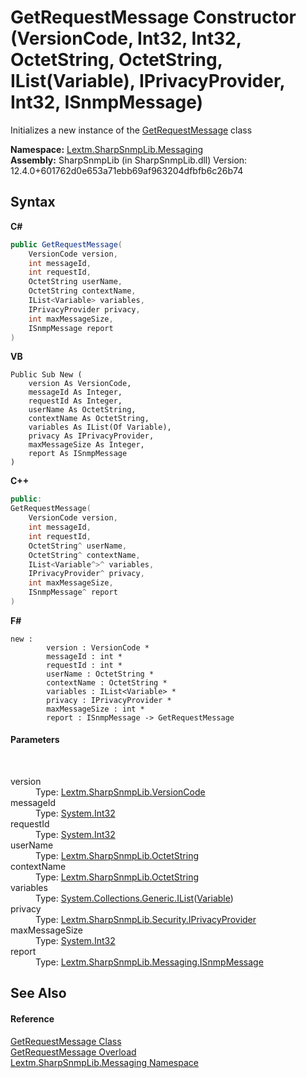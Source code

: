 # GetRequestMessage Constructor (VersionCode, Int32, Int32, OctetString, OctetString, IList(Variable), IPrivacyProvider, Int32, ISnmpMessage)
 

Initializes a new instance of the <a href="T_Lextm_SharpSnmpLib_Messaging_GetRequestMessage">GetRequestMessage</a> class

**Namespace:**&nbsp;<a href="N_Lextm_SharpSnmpLib_Messaging">Lextm.SharpSnmpLib.Messaging</a><br />**Assembly:**&nbsp;SharpSnmpLib (in SharpSnmpLib.dll) Version: 12.4.0+601762d0e653a71ebb69af963204dfbfb6c26b74

## Syntax

**C#**<br />
``` C#
public GetRequestMessage(
	VersionCode version,
	int messageId,
	int requestId,
	OctetString userName,
	OctetString contextName,
	IList<Variable> variables,
	IPrivacyProvider privacy,
	int maxMessageSize,
	ISnmpMessage report
)
```

**VB**<br />
``` VB
Public Sub New ( 
	version As VersionCode,
	messageId As Integer,
	requestId As Integer,
	userName As OctetString,
	contextName As OctetString,
	variables As IList(Of Variable),
	privacy As IPrivacyProvider,
	maxMessageSize As Integer,
	report As ISnmpMessage
)
```

**C++**<br />
``` C++
public:
GetRequestMessage(
	VersionCode version, 
	int messageId, 
	int requestId, 
	OctetString^ userName, 
	OctetString^ contextName, 
	IList<Variable^>^ variables, 
	IPrivacyProvider^ privacy, 
	int maxMessageSize, 
	ISnmpMessage^ report
)
```

**F#**<br />
``` F#
new : 
        version : VersionCode * 
        messageId : int * 
        requestId : int * 
        userName : OctetString * 
        contextName : OctetString * 
        variables : IList<Variable> * 
        privacy : IPrivacyProvider * 
        maxMessageSize : int * 
        report : ISnmpMessage -> GetRequestMessage
```


#### Parameters
&nbsp;<dl><dt>version</dt><dd>Type: <a href="T_Lextm_SharpSnmpLib_VersionCode">Lextm.SharpSnmpLib.VersionCode</a><br /></dd><dt>messageId</dt><dd>Type: <a href="https://docs.microsoft.com/dotnet/api/system.int32" target="_blank" rel="noopener noreferrer">System.Int32</a><br /></dd><dt>requestId</dt><dd>Type: <a href="https://docs.microsoft.com/dotnet/api/system.int32" target="_blank" rel="noopener noreferrer">System.Int32</a><br /></dd><dt>userName</dt><dd>Type: <a href="T_Lextm_SharpSnmpLib_OctetString">Lextm.SharpSnmpLib.OctetString</a><br /></dd><dt>contextName</dt><dd>Type: <a href="T_Lextm_SharpSnmpLib_OctetString">Lextm.SharpSnmpLib.OctetString</a><br /></dd><dt>variables</dt><dd>Type: <a href="https://docs.microsoft.com/dotnet/api/system.collections.generic.ilist-1" target="_blank" rel="noopener noreferrer">System.Collections.Generic.IList</a>(<a href="T_Lextm_SharpSnmpLib_Variable">Variable</a>)<br /></dd><dt>privacy</dt><dd>Type: <a href="T_Lextm_SharpSnmpLib_Security_IPrivacyProvider">Lextm.SharpSnmpLib.Security.IPrivacyProvider</a><br /></dd><dt>maxMessageSize</dt><dd>Type: <a href="https://docs.microsoft.com/dotnet/api/system.int32" target="_blank" rel="noopener noreferrer">System.Int32</a><br /></dd><dt>report</dt><dd>Type: <a href="T_Lextm_SharpSnmpLib_Messaging_ISnmpMessage">Lextm.SharpSnmpLib.Messaging.ISnmpMessage</a><br /></dd></dl>

## See Also


#### Reference
<a href="T_Lextm_SharpSnmpLib_Messaging_GetRequestMessage">GetRequestMessage Class</a><br /><a href="Overload_Lextm_SharpSnmpLib_Messaging_GetRequestMessage__ctor">GetRequestMessage Overload</a><br /><a href="N_Lextm_SharpSnmpLib_Messaging">Lextm.SharpSnmpLib.Messaging Namespace</a><br />